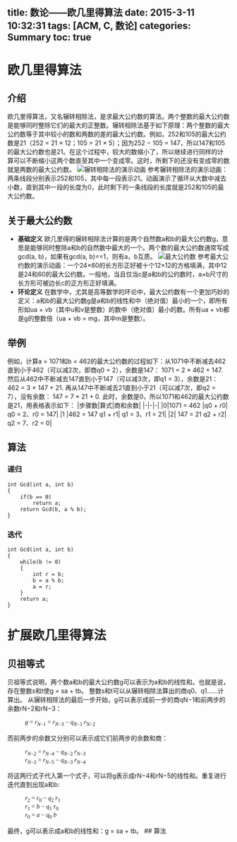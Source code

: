 title: 数论——欧几里得算法
date: 2015-3-11 10:32:31
tags: [ACM, C, 数论]
categories: Summary
toc: true
---
# 欧几里得算法
## 介绍
欧几里得算法，又名辗转相除法，是求最大公约数的算法。两个整数的最大公约数是能够同时整除它们的最大的正整数。辗转相除法基于如下原理：两个整数的最大公约数等于其中较小的数和两数的差的最大公约数。例如，252和105的最大公约数是21（252 = 21 × 12；105 = 21 × 5）；因为252 − 105 = 147，所以147和105的最大公约数也是21。在这个过程中，较大的数缩小了，所以继续进行同样的计算可以不断缩小这两个数直至其中一个变成零。这时，所剩下的还没有变成零的数就是两数的最大公约数。
![辗转相除法的演示动画](http://xuanwo.qiniudn.com/summary/Euclidean_algorithm_252_105_animation_flipped.gif)
参考辗转相除法的演示动画：两条线段分别表示252和105，其中每一段表示21。动画演示了循环从大数中减去小数，直到其中一段的长度为0，此时剩下的一条线段的长度就是252和105的最大公约数。

<!-- more -->

## 关于最大公约数
- **基础定义**
欧几里得的辗转相除法计算的是两个自然数a和b的最大公约数g，意思是能够同时整除a和b的自然数中最大的一个。两个数的最大公约数通常写成gcd(a, b)，如果有gcd(a, b)==1，则有a，b互质。
![最大公约数](http://xuanwo.qiniudn.com/summary/150px-Square_tiling_24x60.svg.png)
参考最大公约数的演示动画：一个24×60的长方形正好被十个12×12的方格填满，其中12是24和60的最大公约数。一般地，当且仅当c是a和b的公约数时，a×b尺寸的长方形可被边长c的正方形正好填满。
- **环论定义**
在数学中，尤其是高等数学的环论中，最大公约数有一个更加巧妙的定义：a和b的最大公约数g是a和b的线性和中（绝对值）最小的一个，即所有形如ua + vb（其中u和v是整数）的数中（绝对值）最小的数。所有ua + vb都是g的整数倍（ua + vb = mg，其中m是整数）。
## 举例
例如，计算a = 1071和b = 462的最大公约数的过程如下：从1071中不断减去462直到小于462（可以减2次，即商q0 = 2），余数是147：
1071 = 2 × 462 + 147.
然后从462中不断减去147直到小于147（可以减3次，即q1 = 3），余数是21：
462 = 3 × 147 + 21.
再从147中不断减去21直到小于21（可以减7次，即q2 = 7），没有余数：
147 = 7 × 21 + 0.
此时，余数是0，所以1071和462的最大公约数是21，用表格表示如下：
|步骤数|算式|商和余数|
|-|-|-|
|0|1071 = 462 |q0 + r0|	q0 = 2、r0 = 147|
|1	|462 = 147 q1 + r1|	q1 = 3、r1 = 21|
|2|	147 = 21 q2 + r2|	q2 = 7、r2 = 0|

## 算法
### 递归
```
int Gcd(int a, int b)
{
    if(b == 0)
        return a;
    return Gcd(b, a % b);
}
```
### 迭代
```
int Gcd(int a, int b)
{
    while(b != 0)
    {
        int r = b;
        b = a % b;
        a = r;
    }
    return a;
}
```

# 扩展欧几里得算法
## 贝祖等式
贝祖等式说明，两个数a和b的最大公约数g可以表示为a和b的线性和。也就是说，存在整数s和t使g = sa + tb。
整数s和t可以从辗转相除法算出的商q0、q1……计算出。 从辗转相除法的最后一步开始，g可以表示成前一步的商qN−1和前两步的余数rN−2和rN−3：
<dl>
<dd><span lang="en" style="font-family: serif;" xml:lang="en"><span class="texhtml"><i>g</i> = <i>r</i><sub><i>N</i>−1</sub> = <i>r</i><sub><i>N</i>−3</sub> − <i>q</i><sub><i>N</i>−1</sub> <i>r</i><sub><i>N</i>−2</sub></span></span></dd>
</dl>
而前两步的余数又分别可以表示成它们前两步的余数和商： 
<dl>
<dd><span lang="en" style="font-family: serif;" xml:lang="en"><i>r</i><sub><i>N</i>−2</sub> = <i>r</i><sub><i>N</i>−4</sub> − <i>q</i><sub><i>N</i>−2</sub> <i>r</i><sub><i>N</i>−3</sub></span></dd>
<dd><span lang="en" style="font-family: serif;" xml:lang="en"><i>r</i><sub><i>N</i>−3</sub> = <i>r</i><sub><i>N</i>−5</sub> − <i>q</i><sub><i>N</i>−3</sub> <i>r</i><sub><i>N</i>−4</sub></span></dd>
</dl>
将这两行式子代入第一个式子，可以将g表示成rN−4和rN−5的线性和。重复进行迭代直到出现a和b: 
<dl>
<dd><span lang="en" style="font-family: serif;" xml:lang="en"><i>r</i><sub>2</sub> = <i>r</i><sub>0</sub> − <i>q</i><sub>2</sub> <i>r</i><sub>1</sub></span></dd>
<dd><span lang="en" style="font-family: serif;" xml:lang="en"><i>r</i><sub>1</sub> = <i>b</i> − <i>q</i><sub>1</sub> <i>r</i><sub>0</sub></span></dd>
<dd><span lang="en" style="font-family: serif;" xml:lang="en"><i>r</i><sub>0</sub> = <i>a</i> − <i>q</i><sub>0</sub> <i>b</i></span></dd>
</dl>
最终，g可以表示成a和b的线性和：g = sa + tb。
## 算法